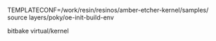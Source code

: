 TEMPLATECONF=/work/resin/resinos/amber-etcher-kernel/samples/ source layers/poky/oe-init-build-env

bitbake virtual/kernel
